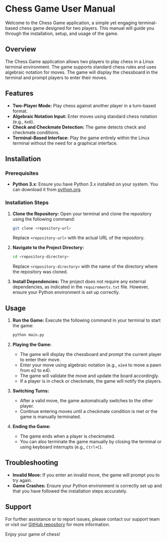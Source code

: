 # Chess Game User Manual

Welcome to the Chess Game application, a simple yet engaging terminal-based chess game designed for two players. This manual will guide you through the installation, setup, and usage of the game.

## Overview

The Chess Game application allows two players to play chess in a Linux terminal environment. The game supports standard chess rules and uses algebraic notation for moves. The game will display the chessboard in the terminal and prompt players to enter their moves.

## Features

- **Two-Player Mode:** Play chess against another player in a turn-based format.
- **Algebraic Notation Input:** Enter moves using standard chess notation (e.g., `Ke8`).
- **Check and Checkmate Detection:** The game detects check and checkmate conditions.
- **Terminal-Based Interface:** Play the game entirely within the Linux terminal without the need for a graphical interface.

## Installation

### Prerequisites

- **Python 3.x**: Ensure you have Python 3.x installed on your system. You can download it from [python.org](https://www.python.org/).

### Installation Steps

1. **Clone the Repository:**
   Open your terminal and clone the repository using the following command:
   ```bash
   git clone <repository-url>
   ```
   Replace `<repository-url>` with the actual URL of the repository.

2. **Navigate to the Project Directory:**
   ```bash
   cd <repository-directory>
   ```
   Replace `<repository-directory>` with the name of the directory where the repository was cloned.

3. **Install Dependencies:**
   The project does not require any external dependencies, as indicated in the `requirements.txt` file. However, ensure your Python environment is set up correctly.

## Usage

1. **Run the Game:**
   Execute the following command in your terminal to start the game:
   ```bash
   python main.py
   ```

2. **Playing the Game:**
   - The game will display the chessboard and prompt the current player to enter their move.
   - Enter your move using algebraic notation (e.g., `e2e4` to move a pawn from e2 to e4).
   - The game will validate the move and update the board accordingly.
   - If a player is in check or checkmate, the game will notify the players.

3. **Switching Turns:**
   - After a valid move, the game automatically switches to the other player.
   - Continue entering moves until a checkmate condition is met or the game is manually terminated.

4. **Ending the Game:**
   - The game ends when a player is checkmated.
   - You can also terminate the game manually by closing the terminal or using keyboard interrupts (e.g., `Ctrl+C`).

## Troubleshooting

- **Invalid Move:** If you enter an invalid move, the game will prompt you to try again.
- **Game Crashes:** Ensure your Python environment is correctly set up and that you have followed the installation steps accurately.

## Support

For further assistance or to report issues, please contact our support team or visit our [GitHub repository](<repository-url>) for more information.

Enjoy your game of chess!